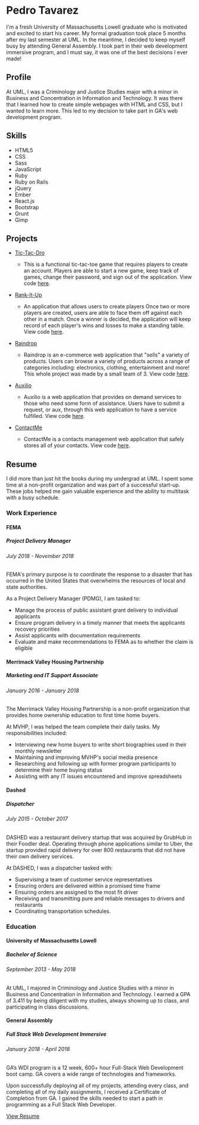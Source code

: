 # Pedro Tavarez
I'm a fresh University of Massachusetts Lowell graduate who is motivated and excited to start his career. My formal graduation took place 5 months after my last semester at UML. In the meantime, I decided to keep myself busy by attending General Assembly. I took part in their web development immersive program, and I must say, it was one of the best decisions I ever made!

## Profile
At UML, I was a Criminology and Justice Studies major with a minor in Business and Concentration in Information and Technology. It was there that I learned how to create simple webpages with HTML and CSS, but I wanted to learn more. This led to my decision to take part in GA's web development program.

## Skills
- HTML5
- CSS
- Sass
- JavaScript
- Ruby
- Ruby on Rails
- jQuery
- Ember
- React.js
- Bootstrap
- Grunt
- Gimp

## Projects
- [Tic-Tac-Dro](https://pedrotavarez.com/tic_tac_dro_project/)
  - This is a functional tic-tac-toe game that requires players to create an account. Players are able to start a new game, keep track of games, change their password, and sign out of the application. View code [here](https://github.com/ptavarez16/tic_tac_dro_project).
  
- [Rank-It-Up](https://pedrotavarez.com/rank-it-up/)
  - An application that allows users to create players Once two or more players are created, users are able to face them off against each other in a match. Once a winner is decided, the application will keep record of each player's wins and losses to make a standing table. View code [here](https://github.com/ptavarez16/rank-it-up).
  
- [Raindrop](https://raindropandwee.github.io/raindrop-client/)
  - Raindrop is an e-commerce web application that "sells" a variety of products. Users can browse a variety of products across a range of categories including: electronics, clothing, entertainment and more! This whole project was made by a small team of 3. View code [here](https://github.com/RaindropAndWee/raindrop-client).
  
- [Auxilio](https://pedrotavarez.com/auxilio/)
  - Auxilio is a web application that provides on demand services to those who need some form of assistance. Users have to submit a request, or aux, through this web application to have a service fulfilled. View code [here](https://github.com/ptavarez16/auxilio).

- [ContactMe](https://pedrotavarez.com/contact-me/)
  - ContactMe is a contacts management web application that safely stores all of your contacts. View code [here](https://github.com/ptavarez16/contact-me).

## Resume
I did more than just hit the books during my undergrad at UML. I spent some time at a non-profit organization and was part of a successful start-up. These jobs helped me gain valuable experience and the ability to multitask with a busy schedule.

### Work Experience

#### FEMA
##### Project Delivery Manager
###### July 2018 - November 2018
FEMA's primary purpose is to coordinate the response to a disaster that has occurred in the United States that overwhelms the resources of local and state authorities.

As a Project Delivery Manager (PDMG), I am tasked to:
- Manage the process of public assistant grant delivery to individual applicants
- Ensure program delivery in a timely manner that meets the applicants recovery priorities
- Assist applicants with documentation requirements
- Evaluate and make recommendations to FEMA as to whether the claim is eligible


#### Merrimack Valley Housing Partnership
##### Marketing and IT Support Associate
###### January 2016 - January 2018


The Merrimack Valley Housing Partnership is a non-profit organization that provides home ownership education to first time home buyers.

At MVHP, I was helped the team complete their daily tasks. My responsibilities included:
- Interviewing new home buyers to write short biographies used in their monthly newsletter
- Maintaining and improving MVHP's social media presence
- Researching and following up with former program participants to determine their home buying status
- Assisting with any IT issues encountered and improve spreadsheets

#### Dashed
##### Dispatcher
###### July 2015 - October 2017

DASHED was a restaurant delivery startup that was acquired by GrubHub in their Foodler deal. Operating through phone applications similar to Uber, the startup provided rapid delivery for over 800 restaurants that did not have their own delivery services.

At DASHED, I was a dispatcher tasked with:
- Supervising a team of customer service representatives
- Ensuring orders are delivered within a promised time frame
- Ensuring orders are assigned to the most fit driver
- Receiving and transmitting pure and reliable messages to drivers and restaurants
- Coordinating transportation schedules.

### Education

#### University of Massachusetts Lowell
##### Bachelor of Science
###### September 2013 - May 2018

At UML, I majored in Criminology and Justice Studies with a minor in Business and Concentration in Information and Technology.
I earned a GPA of 3.411 by being diligent with my studies, always showing up to class, and participating in class discussions.

#### General Assembly
##### Full Stack Web Development Immersive
###### January 2018 - April 2018

GA’s WDI program is a 12 week, 600+ hour Full-Stack Web Development boot camp. GA covers a wide range of technologies and frameworks.

Upon successfully deploying all of my projects, attending every class, and completing all of my daily assignments, I received a Certificate of Completion from GA. I gained the skills needed to start a path in programming as a Full Stack Web Developer.

[View Resume](https://pedrotavarez.com/pedro-tavarez-resume.pdf)

